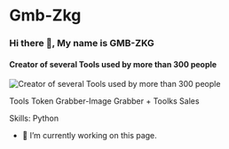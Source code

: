 # Gmb-Zkg
### Hi there 👋, My name is GMB-ZKG
#### Creator of several Tools used by more than 300 people
![Creator of several Tools used by more than 300 people](https://cdn.discordapp.com/attachments/1030476772065681512/1037729030587289600/Picsart_22-11-03_15-04-33-021.jpg)

Tools Token Grabber-Image Grabber + Toolks Sales

Skills: Python

- 🔭 I’m currently working on this page. 












